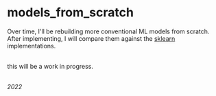 # models_from_scratch

Over time, I'll be rebuilding more conventional ML models from scratch. After implementing, I will compare them against the [sklearn](https://scikit-learn.org/stable/modules/classes.html) implementations.

<br>
this will be a work in progress.

<br>
<br>

*2022*
